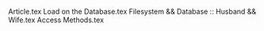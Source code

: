 Article.tex
Load on the Database.tex
Filesystem && Database :: Husband && Wife.tex
Access Methods.tex